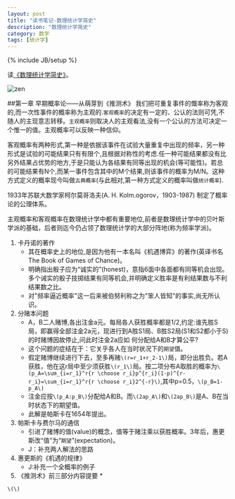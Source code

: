 ```yaml
---
layout: post
title: "读书笔记-数理统计学简史"
description: "数理统计学简史"
category: 数学
tags: [统计学]
---
```

{% include JB/setup %}

读[《数理统计学简史》](http://book.douban.com/subject/1522839/)。

![zen](http://img5.douban.com/lpic/s26036597.jpg)

##第一章 早期概率论——从萌芽到《推测术》
我们把可重复事件的慨率称为客观的,而一次性事件的概率称为主观的.`客观概率`的决定有一定的、公认的法则可凭,不随人的主现意志转移。`主观概率`则取决人的主观看法,没有一个公认的方法可决定一个惟一的值。主观概率可以反映一种信仰。

客观概率有两种形式,第一种是依据该事件在试验大量重复中出现的频率，另一种形式是试验的可能结果只有有限个,且根据对称性的考虑.任一种可能结果都没有比另外结果占优势的地方,于是只能认为各结果有同等出现的机会(等可能性)。若总的可能结果有N个,而某一事件包含其中的M个结果,则该事件的概率为M/N。这种方式定义的概率现今叫做`古典概率`(与此相对,第一种方式定义的概率叫做`统计概率`).

1933年苏联大数学家柯尔莫哥洛夫(A. H. Kolm.ogorov，1903-1987) 制定了概率论的公理体系。

主观概率和客观概率在数理统计学中都有重要地位,前者是数理统计学中的贝叶斯学派的基础，后者则迄今仍占领了数理统计学的大部分阵地(称为频率学派)。

1. 卡丹诺的著作
    * 其在概率史上的地位,是因为他有一本名叫《机遇博弈》的著作(英译书名 The Book of Games of Chance)。
    * 明确指出骰子应为“诚实的”(honest)，意指6面中各面都有同等机会出现。多个诫实的骰子技掷结果有同等机会,并明确定义胜率是有利结果数与不利结果数之比。
    * 对"频率逼近概率"这一后来被伯努利称之为"笨人皆知"的事实,尚无所认识。
2. 分赌本问题
    * A，B二人赌博,各出注金a元。每局各人获胜概率都是1/2,约定:谁先胜S局，即赢得全部注金2a元，现进行到A胜S1局、B胜S2局(S1和S2都小于S)的时赌博因故停止,问此时注金2a应如 何分配给A和B才算公平?
    * 这个问题的症结在于：它关乎各人在当时状况下的`期望`值。
    * 假定赌博继续进行下去，至多再赌`\(r=r_1+r_2-1\)`局，即分出胜负。若A获胜，他在这r局中至少须获胜`\(r_1\)`局。按二项分布A取胜的概率为`\(p_A=\sum_{i=r_1}^r{r \choose r_i}p^{r_i}(1-p)^{r-r_i}=\sum_{i=r_1}^r{r \choose r_i}2^{-r}\)`,其中p=0.5，`\(p_B=1-p_A\)`
    * 注金应按`\(p_A:p_B\)`分配给A和B。而`\(2ap_A\)`和`\(2ap_B\)`是A、B在当时状态下的期望值。
    * 此解是帕斯卡在1654年提出。
3. 帕斯卡与费尔马的通信
    * 引进了赌博的值(value)的概念，值等于赌注乘以获胜概率。3年后，惠更斯改“值”为“`期望`”(expectation)。
    * J：补充两人解法的思路
4. 惠更斯的《机遇的规律》
    * J:补充一个全概率的例子
5. 《推测术》前三部分内容提要
    * 





`\(\)`
